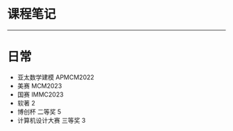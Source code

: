 # 课程笔记
- - -
# 日常

- 亚太数学建模 APMCM2022
- 美赛 MCM2023 
- 国赛 IMMC2023
- 软著 2
- 博创杯 二等奖 5
- 计算机设计大赛 三等奖 3